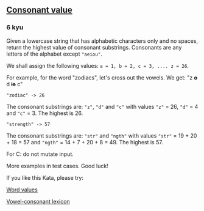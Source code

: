 <h2><a href=https://www.codewars.com/kata/59c633e7dcc4053512000073/train/javascript target="_blank">Consonant value</a></h2><h3>6 kyu</h3><p>Given a lowercase string that has alphabetic characters only and no spaces, return the highest value of consonant substrings. Consonants are any letters of the alphabet except <code>"aeiou"</code>. </p><p>We shall assign the following values: <code>a = 1, b = 2, c = 3, .... z = 26</code>.</p><p>For example, for the word "zodiacs", let's cross out the vowels. We get: "z <strong><del>o</del></strong> d <strong><del>ia</del></strong> c"</p><pre><code>"zodiac" -&gt; 26</code></pre><p>The consonant substrings are: <code>"z"</code>, <code>"d"</code> and <code>"c"</code> with values <code>"z"</code> = 26, <code>"d"</code> = 4 and <code>"c"</code> = 3. The highest is 26.</p><pre><code>"strength" -&gt; 57</code></pre><p>The consonant substrings are: <code>"str"</code> and <code>"ngth"</code> with values <code>"str"</code> = 19 + 20 + 18 = 57 and <code>"ngth"</code> = 14 + 7 + 20 + 8 = 49. The highest is 57.</p><p>For C: do not mutate input.</p><p>More examples in test cases. Good luck!</p><p>If you like this Kata, please try:</p><p><a href="https://www.codewars.com/kata/598d91785d4ce3ec4f000018" data-turbolinks="false" target="_blank">Word values</a></p><p><a href="https://www.codewars.com/kata/59cf8bed1a68b75ffb000026" data-turbolinks="false" target="_blank">Vowel-consonant lexicon</a></p>